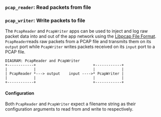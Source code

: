### `pcap_reader`: Read packets from file
### `pcap_writer`: Write packets to file

The `PcapReader` and `PcapWriter` apps can be used to inject and log raw
packet data into and out of the app network using the
[Libpcap File Format](http://wiki.wireshark.org/Development/LibpcapFileFormat/).
`PcapReader`reads raw packets from a PCAP file and transmits them on its
`output` port while `PcapWriter` writes packets received on its `input`
port to a PCAP file.

    DIAGRAM: PcapReader and PcapWriter
    +------------+                          +------------+
    |            |                          |            |
    | PcapReader *---> output    input ---->* PcapWriter |
    |            |                          |            |
    +------------+                          +------------+

#### Configuration

Both `PcapReader` and `PcapWriter` expect a filename string as their
configuration arguments to read from and write to respectively.
